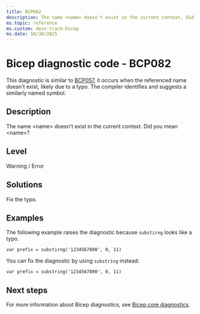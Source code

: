 ```yaml
---
title: BCP082
description: The name <name> doesn't exist in the current context. Did you mean <name>?
ms.topic: reference
ms.custom: devx-track-bicep
ms.date: 10/30/2025
---
```


# Bicep diagnostic code - BCP082

This diagnostic is similar to [BCP057](./bcp057.md), it occurs when the referenced name doesn't exist, likely due to a typo. The compiler identifies and suggests a similarly named symbol.

## Description

The name \<name> doesn't exist in the current context. Did you mean \<name>?

## Level

Warning / Error

## Solutions

Fix the typo.

## Examples

The following example raises the diagnostic because `substirng` looks like a typo.

```bicep
var prefix = substirng('1234567890', 0, 11)
```

You can fix the diagnostic by using `substring` instead:

```bicep
var prefix = substring('1234567890', 0, 11)
```

## Next steps

For more information about Bicep diagnostics, see [Bicep core diagnostics](../bicep-core-diagnostics.md).
